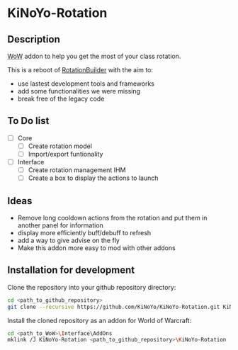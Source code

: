# KiNoYo-Rotation

## Description

<abbr title="World of Warcraft">WoW</abbr> addon to help you get the most of your class rotation.

This is a reboot of [RotationBuilder](http://wow.curseforge.com/addons/rotation-builder/) with the aim to:

* use lastest development tools and frameworks
* add some functionalities we were missing
* break free of the legacy code

## To Do list

- [ ] Core
    - [ ] Create rotation model
    - [ ] Import/export funtionality
- [ ] Interface
    - [ ] Create rotation management IHM
    - [ ] Create a box to display the actions to launch

## Ideas

* Remove long cooldown actions from the rotation and put them in another panel for information
* display more efficiently buff/debuff to refresh
* add a way to give advise on the fly
* Make this addon more easy to mod with other addons

## Installation for development

Clone the repository into your github repository directory:

```bash
cd <path_to_github_repository>
git clone --recursive https://github.com/KiNoYo/KiNoYo-Rotation.git KiNoYo-Rotation
```

Install the cloned repository as an addon for World of Warcraft:

```bash
cd <path_to_WoW>\Interface\AddOns
mklink /J KiNoYo-Rotation <path_to_github_repository>\KiNoYo-Rotation
```
